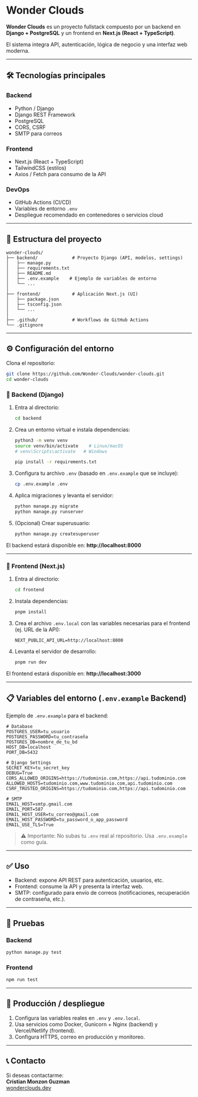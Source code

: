 # Wonder Clouds

**Wonder Clouds** es un proyecto fullstack compuesto por un backend en **Django + PostgreSQL** y un frontend en **Next.js (React + TypeScript)**.  

El sistema integra API, autenticación, lógica de negocio y una interfaz web moderna.

---

## 🛠 Tecnologías principales

### Backend
- Python / Django
- Django REST Framework
- PostgreSQL
- CORS, CSRF
- SMTP para correos

### Frontend
- Next.js (React + TypeScript)
- TailwindCSS (estilos)
- Axios / Fetch para consumo de la API

### DevOps
- GitHub Actions (CI/CD)
- Variables de entorno `.env`
- Despliegue recomendado en contenedores o servicios cloud

---

## 📂 Estructura del proyecto

```
wonder-clouds/
├── backend/             # Proyecto Django (API, modelos, settings)
│   ├── manage.py
│   ├── requirements.txt
│   ├── README.md
│   ├── .env.example    # Ejemplo de variables de entorno
│   └── ...
│
├── frontend/            # Aplicación Next.js (UI)
│   ├── package.json
│   ├── tsconfig.json
│   └── ...
│
├── .github/             # Workflows de GitHub Actions
└── .gitignore
```

---

## ⚙️ Configuración del entorno

Clona el repositorio:

```bash
git clone https://github.com/Wonder-Clouds/wonder-clouds.git
cd wonder-clouds
```

### 🔹 Backend (Django)

1. Entra al directorio:

   ```bash
   cd backend
   ```

2. Crea un entorno virtual e instala dependencias:

   ```bash
   python3 -m venv venv
   source venv/bin/activate    # Linux/macOS
   # venv\Scripts\activate   # Windows

   pip install -r requirements.txt
   ```

3. Configura tu archivo `.env` (basado en `.env.example` que se incluye):

   ```bash
   cp .env.example .env
   ```

4. Aplica migraciones y levanta el servidor:

   ```bash
   python manage.py migrate
   python manage.py runserver
   ```

5. (Opcional) Crear superusuario:

   ```bash
   python manage.py createsuperuser
   ```

El backend estará disponible en: **http://localhost:8000**

---

### 🔹 Frontend (Next.js)

1. Entra al directorio:

   ```bash
   cd frontend
   ```

2. Instala dependencias:

   ```bash
   pnpm install
   ```

3. Crea el archivo `.env.local` con las variables necesarias para el frontend (ej. URL de la API):

   ```dotenv
   NEXT_PUBLIC_API_URL=http://localhost:8000
   ```

4. Levanta el servidor de desarrollo:

   ```bash
   pnpm run dev
   ```

El frontend estará disponible en: **http://localhost:3000**

---

## 📋 Variables del entorno (`.env.example` Backend)

Ejemplo de `.env.example` para el backend:

```dotenv
# Database
POSTGRES_USER=tu_usuario
POSTGRES_PASSWORD=tu_contraseña
POSTGRES_DB=nombre_de_tu_bd
HOST_DB=localhost
PORT_DB=5432

# Django Settings
SECRET_KEY=tu_secret_key
DEBUG=True
CORS_ALLOWED_ORIGINS=https://tudominio.com,https://api.tudominio.com
ALLOWED_HOSTS=tudominio.com,www.tudominio.com,api.tudominio.com
CSRF_TRUSTED_ORIGINS=https://tudominio.com,https://api.tudominio.com

# SMTP
EMAIL_HOST=smtp.gmail.com
EMAIL_PORT=587
EMAIL_HOST_USER=tu_correo@gmail.com
EMAIL_HOST_PASSWORD=tu_password_o_app_password
EMAIL_USE_TLS=True
```

> ⚠️ Importante: No subas tu `.env` real al repositorio. Usa `.env.example` como guía.

---

## ✅ Uso

- Backend: expone API REST para autenticación, usuarios, etc.  
- Frontend: consume la API y presenta la interfaz web.  
- SMTP: configurado para envío de correos (notificaciones, recuperación de contraseña, etc.).  

---

## 🧪 Pruebas

### Backend
```bash
python manage.py test
```

### Frontend
```bash
npm run test
```

---

## 🚀 Producción / despliegue

1. Configura las variables reales en `.env` y `.env.local`.  
2. Usa servicios como Docker, Gunicorn + Nginx (backend) y Vercel/Netlify (frontend).  
3. Configura HTTPS, correo en producción y monitoreo.  

---

## 📞 Contacto

Si deseas contactarme:  
**Cristian Monzon Guzman**  
[wonderclouds.dev](https://wonderclouds.dev)